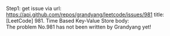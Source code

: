 Step1: get issue via url: https://api.github.com/repos/grandyang/leetcode/issues/981 
 title:[LeetCode] 981. Time Based Key-Value Store 
 body:  
 The problem No.981 has not been written by Grandyang yet!